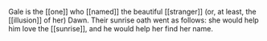 Gale is the [[one]] who [[named]] the beautiful [[stranger]] (or, at least, the [[illusion]] of her) Dawn. Their sunrise oath went as follows: she would help him love the [[sunrise]], and he would help her find her name.